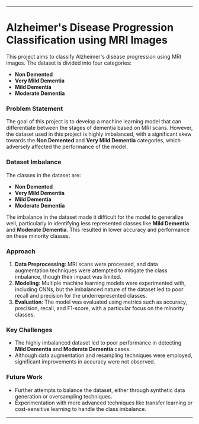 # 


---

# Alzheimer's Disease Progression Classification using MRI Images

This project aims to classify Alzheimer's disease progression using MRI images. The dataset is divided into four categories:
- **Non Demented**
- **Very Mild Dementia**
- **Mild Dementia**
- **Moderate Dementia**

### Problem Statement
The goal of this project is to develop a machine learning model that can differentiate between the stages of dementia based on MRI scans. However, the dataset used in this project is highly imbalanced, with a significant skew towards the **Non Demented** and **Very Mild Dementia** categories, which adversely affected the performance of the model.

### Dataset Imbalance
The classes in the dataset are:
- **Non Demented**
- **Very Mild Dementia**
- **Mild Dementia**
- **Moderate Dementia**

The imbalance in the dataset made it difficult for the model to generalize well, particularly in identifying less represented classes like **Mild Dementia** and **Moderate Dementia**. This resulted in lower accuracy and performance on these minority classes.

### Approach
1. **Data Preprocessing**: MRI scans were processed, and data augmentation techniques were attempted to mitigate the class imbalance, though their impact was limited.
2. **Modeling**: Multiple machine learning models were experimented with, including CNNs, but the imbalanced nature of the dataset led to poor recall and precision for the underrepresented classes.
3. **Evaluation**: The model was evaluated using metrics such as accuracy, precision, recall, and F1-score, with a particular focus on the minority classes.

### Key Challenges
- The highly imbalanced dataset led to poor performance in detecting **Mild Dementia** and **Moderate Dementia** cases.
- Although data augmentation and resampling techniques were employed, significant improvements in accuracy were not observed.

### Future Work
- Further attempts to balance the dataset, either through synthetic data generation or oversampling techniques.
- Experimentation with more advanced techniques like transfer learning or cost-sensitive learning to handle the class imbalance.

---
